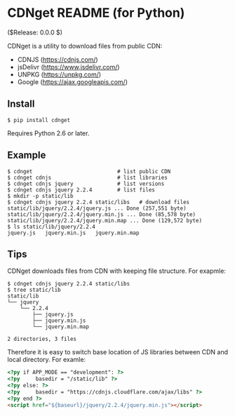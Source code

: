 <!-- -*- coding: utf-8 -*- -->

CDNget README (for Python)
==========================

($Release: 0.0.0 $)

CDNget is a utility to download files from public CDN:

* CDNJS    (https://cdnjs.com/)
* jsDelivr (https://www.jsdelivr.com/)
* UNPKG    (https://unpkg.com/)
* Google   (https://ajax.googleapis.com/)


Install
-------

    $ pip install cdnget

Requires Python 2.6 or later.


Example
-------

```terminal
$ cdnget                           # list public CDN
$ cdnget cdnjs                     # list libraries
$ cdnget cdnjs jquery              # list versions
$ cdnget cdnjs jquery 2.2.4        # list files
$ mkdir -p static/lib
$ cdnget cdnjs jquery 2.2.4 static/libs   # download files
static/lib/jquery/2.2.4/jquery.js ... Done (257,551 byte)
static/lib/jquery/2.2.4/jquery.min.js ... Done (85,578 byte)
static/lib/jquery/2.2.4/jquery.min.map ... Done (129,572 byte)
$ ls static/lib/jquery/2.2.4
jquery.js	jquery.min.js	jquery.min.map
```


Tips
----

CDNget downloads files from CDN with keeping file structure.
For exapmle:

```terminal
$ cdnget cdnjs jquery 2.2.4 static/libs
$ tree static/lib
static/lib
└── jquery
    └── 2.2.4
        ├── jquery.js
        ├── jquery.min.js
        └── jquery.min.map

2 directories, 3 files
```

Therefore it is easy to switch base location of JS libraries between CDN and local directory.
For examle:

```html
<?py if APP_MODE == "development": ?>
<?py     basedir = "/static/lib" ?>
<?py else: ?>
<?py     basedir = "https://cdnjs.cloudflare.com/ajax/libs" ?>
<?py end ?>
<script href="${baseurl}/jquery/2.2.4/jquery.min.js"></script>
```
